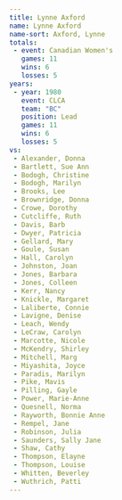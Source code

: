 ```yaml
---
title: Lynne Axford
name: Lynne Axford
name-sort: Axford, Lynne
totals:
 - event: Canadian Women's
   games: 11
   wins: 6
   losses: 5
years:
 - year: 1980
   event: CLCA
   team: "BC"
   position: Lead
   games: 11
   wins: 6
   losses: 5
vs:
 - Alexander, Donna
 - Bartlett, Sue Ann
 - Bodogh, Christine
 - Bodogh, Marilyn
 - Brooks, Lee
 - Brownridge, Donna
 - Crowe, Dorothy
 - Cutcliffe, Ruth
 - Davis, Barb
 - Dwyer, Patricia
 - Gellard, Mary
 - Goule, Susan
 - Hall, Carolyn
 - Johnston, Joan
 - Jones, Barbara
 - Jones, Colleen
 - Kerr, Nancy
 - Knickle, Margaret
 - Laliberte, Connie
 - Lavigne, Denise
 - Leach, Wendy
 - LeCraw, Carolyn
 - Marcotte, Nicole
 - McKendry, Shirley
 - Mitchell, Marg
 - Miyashita, Joyce
 - Paradis, Marilyn
 - Pike, Mavis
 - Pilling, Gayle
 - Power, Marie-Anne
 - Quesnell, Norma
 - Rayworth, Bonnie Anne
 - Rempel, Jane
 - Robinson, Julia
 - Saunders, Sally Jane
 - Shaw, Cathy
 - Thompson, Elayne
 - Thompson, Louise
 - Whitten, Beverley
 - Wuthrich, Patti
---
```


